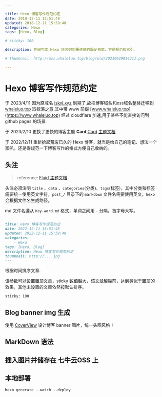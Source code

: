 ```yaml
---

title: Hexo 博客写作规范约定
date: 2018-12-11 15:51:48
updated: 2018-12-11 15:59:48
categories: Hexo
tags: [Hexo, Blog]

# sticky: 100

description: 在编写本 Hexo 博客时需要遵循的既定格式，方便规范和索引。

# thumbnail: http://oss.whaleluo.top/blog/old/20210629014311.png

---
```


# Hexo 博客写作规范约定

于 2023/4/11 因为原域名 [lskyl.xyz](https://lskyl.xyz) 到期了,故把博客域名和oss域名整体迁移到 [whaleluo.top](https://whaleluo.top) 取鲸落之意.其中带 www 前缀 [www.whaleluo.top](https://www.whaleluo.top) 经过 cloudflare 加速,用于某些不能直接访问到 github pages 的场景.

于 2023/2/10 更换了更快的博客主题 **Card** [Card](https://github.com/ChrAlpha/hexo-theme-cards).[主题文档](https://theme-cards.ichr.me/)

于 2022/12/11 重新拾起荒废已久的 Hexo 博客，就当是给自己的笔记、想法一个家叭。还是得规范一下博客写作的格式方便自己收纳的。

## 头注

> reference: [Fluid 主题文档](https://fluid-dev.github.io/hexo-fluid-docs/guide/)

头注必须注明 `title` 、`data` 、`categories`(分类)、`tags`(标签)，其中分类和标签需要统一使用英文字符，`post_/` 目录下的 `markdown` 文件名需要使用英文，`hexo` 会根据文件名生成路径。

md 文件名遵从 `Key-word.md` 格式，单词之间用 `-` 分隔，首字母大写。

```md
---
title: Hexo 博客写作规范约定
date: 2022-12-11 15:51:48
updated: 2022-12-11 15:59:48
categories: 
    - Hexo
tags: [Hexo, Blog]
description: Hexo 博客写作规范约定
thumbnail: http://....jpg
---
```

根据时间排序文章.

该参数可以设置置顶文章，sticky 数值越大，该文章越靠前，达到类似于置顶的效果，其他未设置的文章依然按默认排序。

```text
sticky: 100
```

## Blog banner img 生成

使用 [CoverView](https://coverview.vercel.app/) 设计博客 banner 图片，统一头图风格！

## MarkDown 语法

## 插入图片并储存在 七牛云OSS 上

## 本地部署

```shell
hexo generate --watch --deploy
```
